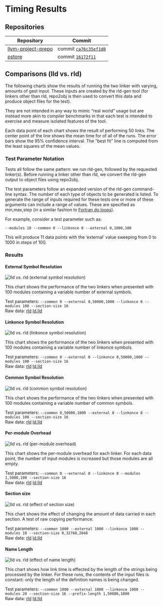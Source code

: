 # Timing Results

## Repositories

| Repository | Commit |
| --- | --- |
| [llvm-project-prepo](http://github.com/SNSystems/llvm-project-prepo) | commit [`ca76c35ef1d0`](https://github.com/SNSystems/llvm-project-prepo/commit/ca76c35ef1d005317827efafe53e4f5297e7b666) |
| [pstore](http://github.com/SNSystems/pstore) | commit [`16172f11`](https://github.com/SNSystems/pstore/commit/16172f11a528e446e34e7282ed5b457e7bcd48ef) |

## Comparisons (lld vs. rld)

The following charts show the results of running the two linker with varying, amounts of gest input. These inputs are created by the rld-gen tool (for linkers other than rld, repo2obj is then used to convert this data and produce object files for the test).

They are not intended in any way to mimic “real world” usage but are instead more akin to compiler benchmarks in that each test is intended to exercise and measure isolated features of the tool.

Each data point of each chart shows the result of performing 50 links. The center point of the line shows the mean time for of all of the runs. The error bars show the 95% confidence interval. The “best fit” line is computed from the least squares of the mean values.

### Test Parameter Notation

Tests all follow the same pattern: we run rld-gen, followed by the requested linker(s). Before running a linker other than rld, we convert the rld-gen output to object files using repo2obj.

The test parameters follow an expanded version of the rld-gen command-line syntax. The number of each type of objects to be generated is listed. To generate the range of inputs required for these tests one or more of these arguments can include a range of values. These are specified as min,max,step (in a similar fashion to [Fortran do loops](https://fortran-lang.org/learn/quickstart/operators_control_flow#loop-constructs-do)). 

For example, consider a test parameter such as:

`--modules 10 --common 0 --linkonce 0 --external 0,1000,100`

This will produce 11 data points with the ‘external’ value sweeping from 0 to 1000 in steps of 100.

### Results

#### External Symbol Resolution

![lld vs. rld (external symbol resolution)](./external.svg)

This chart shows the performance of the two linkers when presented with 100 modules containing a variable number of external symbols.

Test parameters: `--common 0 --external 0,50000,1000 --linkonce 0 --modules 100 --section-size 16`<br>
Raw data: [rld](./external.rld.csv) [ld.lld](./external.ld.lld.csv)

#### Linkonce Symbol Resolution

![lld vs. rld (linkonce symbol resolution)](./linkonce.svg)

This chart shows the performance of the two linkers when presented with 100 modules containing a variable number of linkonce symbols.

Test parameters: `--common 0 --external 0 --linkonce 0,50000,1000 --modules 100 --section-size 16`<br>
Raw data: [rld](./linkonce.rld.csv) [ld.lld](./linkonce.ld.lld.csv)

#### Common Symbol Resolution

![lld vs. rld (common symbol resolution)](./common.svg)

This chart shows the performance of the two linkers when presented with 100 modules containing a variable number of common symbols.

Test parameters: `--common 0,50000,1000 --external 0 --linkonce 0 --modules 100 --section-size 16`<br>
Raw data: [rld](./common.rld.csv) [ld.lld](./common.ld.lld.csv)

#### Per-module Overhead

![lld vs. rld (per-module overhead)](./modules.svg)

This chart shows the per-module overhead for each linker. For each data point, the number of input modules is increased but those modules are all empty.

Test parameters: `--common 0 --external 0 --linkonce 0 --modules 1,5000,100 --section-size 16`<br>
Raw data: [rld](./modules.rld.csv) [ld.lld](./modules.ld.lld.csv)

#### Section size

![lld vs. rld (effect of section size)](./section-size.svg)

This chart shows the effect of changing the amount of data carried in each section. A test of raw copying performance.

Test parameters: `--common 1000 --external 1000 --linkonce 1000 --modules 10 --section-size 0,32768,2048`<br>
Raw data: [rld](./section-size.rld.csv) [ld.lld](./section-size.ld.lld.csv)

#### Name Length

![lld vs. rld (effect of name length)](./prefix-length.svg)

This chart shows how link time is effected by the length of the strings being processed by the linker. For these runs, the contents of the input files is constant: only the length of the definition names is being changed.

Test parameters: `--common 1000 --external 1000 --linkonce 1000 --modules 20 --section-size 16 --prefix-length 1,50000,1000`<br>
Raw data: [rld](./prefix-length.rld.csv) [ld.lld](./prefix-length.ld.lld.csv)
